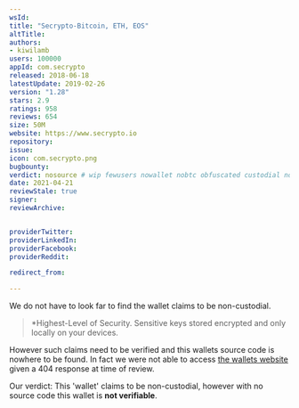 ```yaml
---
wsId: 
title: "Secrypto-Bitcoin, ETH, EOS"
altTitle: 
authors:
- kiwilamb
users: 100000
appId: com.secrypto
released: 2018-06-18
latestUpdate: 2019-02-26
version: "1.28"
stars: 2.9
ratings: 958
reviews: 654
size: 50M
website: https://www.secrypto.io
repository: 
issue: 
icon: com.secrypto.png
bugbounty: 
verdict: nosource # wip fewusers nowallet nobtc obfuscated custodial nosource nonverifiable reproducible bounty defunct
date: 2021-04-21
reviewStale: true
signer: 
reviewArchive:


providerTwitter: 
providerLinkedIn: 
providerFacebook: 
providerReddit: 

redirect_from:

---
```



We do not have to look far to find the wallet claims to be non-custodial.

> *Highest-Level of Security. Sensitive keys stored encrypted and only locally on your devices. 

However such claims need to be verified and this wallets source code is nowhere to be found.
In fact we were not able to access [the wallets website](https://www.secrypto.io/) given a 404 response at time of review.

Our verdict: This 'wallet' claims to be non-custodial, however with no source code this wallet is **not verifiable**.
